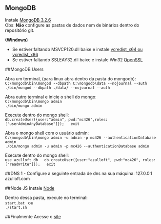 ## MongoDB

Instale [MongoDB 3.2.6](https://www.mongodb.org/)  
Obs: **Não** configure as pastas de dados nem de binários dentro do repositório git.

**(Windows)**  

* Se estiver faltando MSVCP120.dll baixe e instale [vcredist_x64 ou vcredist_x86](http://www.microsoft.com/en-GB/download/details.aspx?id=40784)
* Se estiver faltando SSLEAY32.dll
baixe e instale Win32 [OpenSSL](https://slproweb.com/products/Win32OpenSSL.html)


##MongoDB Users

Abra um terminal, (para linux abra dentro da pasta do mongodb):  
`C:\mongodb\bin\mongod --dbpath C:\mongodb\data --nojournal --auth`   
`./bin/mongod --dbpath ./data/ --nojournal --auth`

Abra outro terminal e inicie o shell do mongo:  
`C:\mongodb\bin\mongo admin`   
`./bin/mongo admin`

Execute dentro do mongo shell:  
`db.createUser({user:"admin", pwd:"mc426",roles:["userAdminAnyDatabase"]});  
exit`

Abra o mongo shell com o usuário admin:  
`C:\mongodb\bin\mongo admin -u admin -p mc426 --authenticationDatabase admin`  
`./bin/mongo admin -u admin -p mc426 --authenticationDatabase admin`

Execute dentro do mongo shell:  
`use azulloft_db  
db.createUser({user:"azulloft", pwd:"mc426", roles:["readWrite"]});  
exit`

##DNS
1 - Configure a seguinte entrada de dns na sua máquina:
127.0.0.1 azulloft.com


##Node JS
Instale [Node](https://nodejs.org/en/download/) 

Dentro dessa pasta, execute no terminal:  
`start.bat `  ou  
`./start.sh`


##Finalmente
Acesse o [site](http://azulloft.com:8081/)